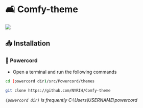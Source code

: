 # 🛋️ Comfy-theme
<img src="https://i.ibb.co/hCcJPMj/comfy.png">

## 📥 Installation
### 🔌 Powercord
* Open a terminal and run the following commands
```sh
cd (powercord dir)/src/Powercord/themes
```
```sh
git clone https://github.com/NYRI4/Comfy-theme
```
*`(powercord dir)` is frequently C:\Users\USERNAME\powercord*
